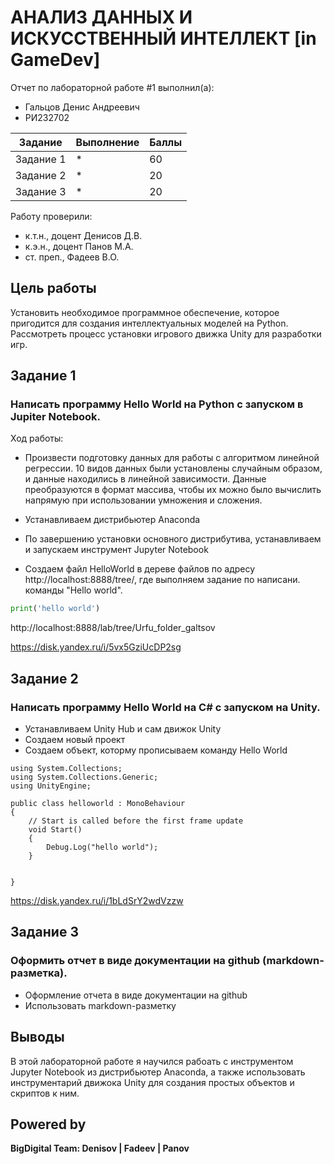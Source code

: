 # АНАЛИЗ ДАННЫХ И ИСКУССТВЕННЫЙ ИНТЕЛЛЕКТ [in GameDev]
Отчет по лабораторной работе #1 выполнил(а):
- Гальцов Денис Андреевич
- РИ232702

| Задание | Выполнение | Баллы |
| ------ | ------ | ------ |
| Задание 1 | * | 60 |
| Задание 2 | * | 20 |
| Задание 3 | * | 20 |

Работу проверили:
- к.т.н., доцент Денисов Д.В.
- к.э.н., доцент Панов М.А.
- ст. преп., Фадеев В.О.

## Цель работы
Установить необходимое программное обеспечение, которое пригодится для создания интеллектуальных моделей на Python. Рассмотреть процесс установки игрового движка Unity для разработки игр.

## Задание 1
### Написать программу Hello World на Python с запуском в Jupiter Notebook.
Ход работы:
- Произвести подготовку данных для работы с алгоритмом линейной регрессии. 10 видов данных были установлены случайным образом, и данные находились в линейной зависимости. Данные преобразуются в формат массива, чтобы их можно было вычислить напрямую при использовании умножения и сложения.

- Устанавливаем дистрибьютер Anaconda
- По завершению установки основного дистрибутива, устанавливаем и запускаем инструмент Jupyter Notebook
- Создаем файл HelloWorld в дереве файлов по адресу http://localhost:8888/tree/, где выполняем задание по написани. команды "Hello world".

```py
print('hello world')
```

http://localhost:8888/lab/tree/Urfu_folder_galtsov

https://disk.yandex.ru/i/5vx5GziUcDP2sg

## Задание 2

### Написать программу Hello World на C# с запуском на Unity. 

- Устанавливаем Unity Hub и сам движок Unity
- Создаем новый проект
- Создаем объект, которму прописываем команду Hello World
```с#
using System.Collections;
using System.Collections.Generic;
using UnityEngine;

public class helloworld : MonoBehaviour
{
    // Start is called before the first frame update
    void Start()
    {
        Debug.Log("hello world");
    }


}
```
https://disk.yandex.ru/i/1bLdSrY2wdVzzw

## Задание 3
### Оформить отчет в виде документации на github (markdown-разметка).

- Оформление отчета в виде документации на github
- Использовать markdown-разметку

## Выводы

В этой лабораторной работе я научился рабоать с инструментом Jupyter Notebook из дистрибьютер Anaconda, а также использовать инструментарий движока Unity для создания простых объектов и скриптов к ним.

## Powered by

**BigDigital Team: Denisov | Fadeev | Panov**
